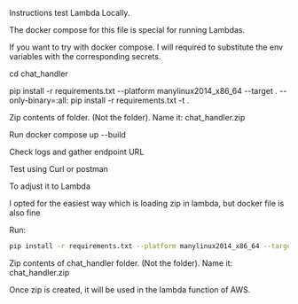 Instructions test Lambda Locally.

The docker compose for this file is special for running Lambdas.

If you want to try with docker compose. I will required to substitute the env variables with the corresponding secrets.

cd chat_handler


pip install -r requirements.txt --platform manylinux2014_x86_64 --target . --only-binary=:all:
pip install -r requirements.txt -t . 


Zip contents of folder. (Not the folder). Name it: chat_handler.zip

Run 
docker compose up --build

Check logs and gather endpoint URL

Test using Curl or postman

To adjust it to Lambda 

I opted for the easiest way which is loading zip in lambda, but docker file is also fine

Run:

```bash
pip install -r requirements.txt --platform manylinux2014_x86_64 --target . --only-binary=:all:
```

Zip contents of chat_handler folder. (Not the folder). Name it: chat_handler.zip

Once zip is created, it will be used in the lambda function of AWS.

